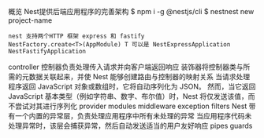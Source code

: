 概览
    Nest提供后端应用程序的完善架构
    $ npm i -g @nestjs/cli
    $ nestnest new project-name

    nest 支持两个HTTP 框架 express 和 fastify
    NestFactory.create<T>(AppModule) T 可以是 NestExpressApplication NestFastifyApplication

controller
    控制器负责处理传入请求并向客户端返回响应
    装饰器将控制器类与所需的元数据关联起来，并使 Nest 能够创建路由与控制器的映射关系
    当请求处理程序返回 JavaScript 对象或数组时，它将自动序列化为 JSON。
    然而，当它返回 JavaScript 基本类型（例如字符串、数字、布尔值）时，Nest 将仅发送该值，而不尝试对其进行序列化
provider
modules
middleware
exception filters
    Nest 带有一个内置的异常层，负责处理应用程序中所有未处理的异常
    当应用程序代码未处理异常时，该层会捕获异常，然后自动发送适当的用户友好响应
pipes
guards


